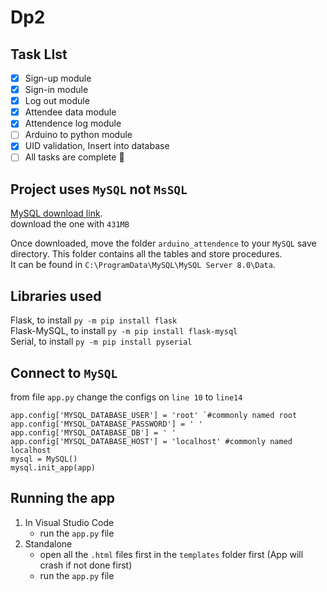# Dp2

## Task LIst
- [x] Sign-up module
- [x] Sign-in module
- [x] Log out module
- [x] Attendee data module
- [x] Attendence log module
- [ ] Arduino to python module
- [x] UID validation, Insert into database
- [ ] All tasks are complete :tada:

## **Project uses `MySQL` not `MsSQL`**
[MySQL download link](https://dev.mysql.com/downloads/windows/installer/8.0.html).\
download the one with `431MB`

Once downloaded, move the folder `arduino_attendence` to your `MySQL` save directory. This folder contains all the tables and store procedures.\
It can be found in `C:\ProgramData\MySQL\MySQL Server 8.0\Data`. 

## Libraries used
Flask, to install `py -m pip install flask` \
Flask-MySQL, to install `py -m pip install flask-mysql`\
Serial, to install `py -m pip install pyserial`



## Connect to `MySQL` 

from file `app.py` change the configs on `line 10` to `line14`
```
app.config['MYSQL_DATABASE_USER'] = 'root' `#commonly named root
app.config['MYSQL_DATABASE_PASSWORD'] = ' '
app.config['MYSQL_DATABASE_DB'] = ' '
app.config['MYSQL_DATABASE_HOST'] = 'localhost' #commonly named localhost
mysql = MySQL()
mysql.init_app(app)
```

## Running the app

1. In Visual Studio Code
   - run the `app.py` file
2. Standalone
   - open all the `.html` files first in the `templates` folder first (App will crash if not done first)
   - run the `app.py` file
